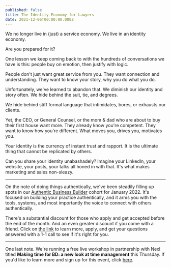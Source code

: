 ```yaml
---
published: false
title: The Identity Economy for Lawyers
date: 2021-12-06T00:00:00.000Z
---
```

We no longer live in (just) a service economy. We live in an identity economy.

Are you prepared for it?

One lesson we keep coming back to with the hundreds of conversations we have is this: people buy on emotion, then justify with logic.

People don't just want great service from you. They want connection and understanding. They want to know your story, why you do what you do.

Unfortunately, we've learned to abandon that. We diminish our identity and story often. We hide behind the suit, tie, and degrees.

We hide behind stiff formal language that intimidates, bores, or exhausts our clients.

Yet, the CEO, or General Counsel, or the mom & dad who are about to buy their first house want more. They already know you're competent. They want to know how you're different. What moves you, drives you, motivates you.

Your identity is the currency of instant trust and rapport. It is the ultimate thing that cannot be replicated by others. 

Can you share your identity unabashadely? Imagine your LinkedIn, your website, your posts, your talks all honed in with that. It's what makes marketing and sales non-sleazy.

---

On the note of doing things authentically, we've been steadily filling up spots in our [Authentic Business Builder](https://buildyourbook.org/academy/the-authentic-business-builder/) cohort for January 2022. It's focused on building your practice authentically, and it arms you with the tools, systems, and most importantly the voice to connect with others authentically.

There's a substantial discount for those who apply and get accepted before the end of the month. And an even greater discount if you come with a friend. Click on [the link](https://buildyourbook.org/academy/the-authentic-business-builder/) to learn more, apply, and get your questions answered with a 1-1 call to see if it's right for you.

---

One last note. We're running a free live workshop in partnership with Nexl titled **Making time for BD: a new look at time management** this Thursday. If you'd like to learn more and sign up for this event, click [here](https://www.addevent.com/event/RA10187526). 
